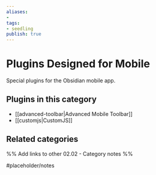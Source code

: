 ```yaml
---
aliases:
- 
tags: 
- seedling 
publish: true
---
```



# Plugins Designed for Mobile

Special plugins for the Obsidian mobile app.

## Plugins in this category

- [[advanced-toolbar|Advanced Mobile Toolbar]]
- [[customjs|CustomJS]]

## Related categories

%% Add links to other 02.02 - Category notes %%

#placeholder/notes